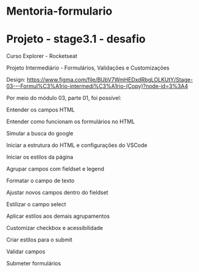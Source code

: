 # Mentoria-formulario
# Projeto - stage3.1 - desafio

Curso Explorer - Rocketseat

Projeto Intermediário - Formulários, Validações e Customizações

Design: https://www.figma.com/file/BUbV7WmHEDxdRbgLOLKUtY/Stage-03---Formul%C3%A1rio-intermedi%C3%A1rio-(Copy)?node-id=3%3A4

Por meio do módulo 03, parte 01, foi possível:

Entender os campos HTML

Entender como funcionam os formulários no HTML

Simular a busca do google

Iniciar a estrutura do HTML e configurações do VSCode

Iniciar os estilos da página

Agrupar campos com fieldset e legend

Formatar o campo de texto

Ajustar novos campos dentro do fieldset

Estilizar o campo select

Aplicar estilos aos demais agrupamentos

Customizar checkbox e acessibilidade

Criar estilos para o submit

Validar campos

Submeter formulários
